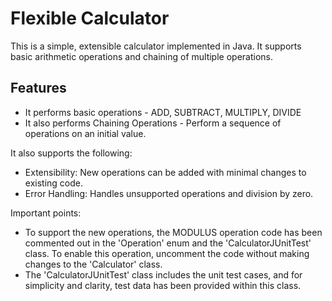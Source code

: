 # Flexible Calculator

This is a simple, extensible calculator implemented in Java. 
It supports basic arithmetic operations and  chaining of multiple operations. 

## Features

- It performs basic operations - ADD, SUBTRACT, MULTIPLY, DIVIDE
- It also performs Chaining Operations - Perform a sequence of operations on an initial value.

It also supports the following: 
- Extensibility: New operations can be added with minimal changes to existing code.
- Error Handling: Handles unsupported operations and division by zero.

Important points:
- To support the new operations, the MODULUS operation code has been commented out in the 'Operation' enum and the 'CalculatorJUnitTest' class. To enable this operation, uncomment the code without making changes to the 'Calculator' class.
- The 'CalculatorJUnitTest' class includes the unit test cases, and for simplicity and clarity, test data has been provided within this class.